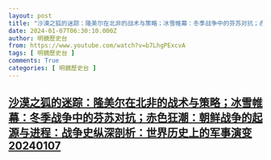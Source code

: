 ```yaml
---
layout: post
title: "沙漠之狐的迷踪：隆美尔在北非的战术与策略；冰雪帷幕：冬季战争中的芬苏对抗；赤色狂潮：朝鲜战争的起源与进程：战争史纵深剖析：世界历史上的军事演变20240107"
date: 2024-01-07T06:30:10.000Z
author: 明鏡歷史台
from: https://www.youtube.com/watch?v=b7LhgPExcvA
tags: [ 明鏡歷史台 ]
comments: True
categories: [ 明鏡歷史台 ]
---
```

<!--1704609010000-->
[沙漠之狐的迷踪：隆美尔在北非的战术与策略；冰雪帷幕：冬季战争中的芬苏对抗；赤色狂潮：朝鲜战争的起源与进程：战争史纵深剖析：世界历史上的军事演变20240107](https://www.youtube.com/watch?v=b7LhgPExcvA)
------

<div>

</div>
